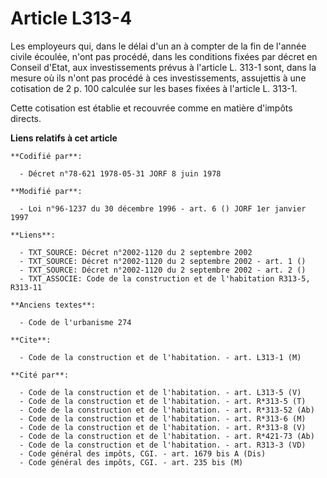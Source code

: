 # Article L313-4

Les employeurs qui, dans le délai d'un an à compter de la fin de l'année civile écoulée, n'ont pas procédé, dans les
conditions fixées par décret en Conseil d'Etat, aux investissements prévus à l'article L. 313-1 sont, dans la mesure où ils
n'ont pas procédé à ces investissements, assujettis à une cotisation de 2 p. 100 calculée sur les bases fixées à l'article L.
313-1.

Cette cotisation est établie et recouvrée comme en matière d'impôts directs.

**Liens relatifs à cet article**

	**Codifié par**:

	  - Décret n°78-621 1978-05-31 JORF 8 juin 1978

	**Modifié par**:

	  - Loi n°96-1237 du 30 décembre 1996 - art. 6 () JORF 1er janvier 1997

	**Liens**:

	  - TXT_SOURCE: Décret n°2002-1120 du 2 septembre 2002
	  - TXT_SOURCE: Décret n°2002-1120 du 2 septembre 2002 - art. 1 ()
	  - TXT_SOURCE: Décret n°2002-1120 du 2 septembre 2002 - art. 2 ()
	  - TXT_ASSOCIE: Code de la construction et de l'habitation R313-5, R313-11

	**Anciens textes**:

	  - Code de l'urbanisme 274

	**Cite**:

	  - Code de la construction et de l'habitation. - art. L313-1 (M)

	**Cité par**:

	  - Code de la construction et de l'habitation. - art. L313-5 (V)
	  - Code de la construction et de l'habitation. - art. R*313-5 (T)
	  - Code de la construction et de l'habitation. - art. R*313-52 (Ab)
	  - Code de la construction et de l'habitation. - art. R*313-6 (M)
	  - Code de la construction et de l'habitation. - art. R*313-8 (V)
	  - Code de la construction et de l'habitation. - art. R*421-73 (Ab)
	  - Code de la construction et de l'habitation. - art. R313-3 (VD)
	  - Code général des impôts, CGI. - art. 1679 bis A (Dis)
	  - Code général des impôts, CGI. - art. 235 bis (M)
